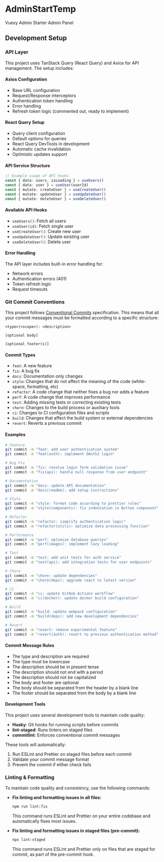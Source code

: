 # AdminStartTemp

Vuexy Admin Starter Admin Panel

## Development Setup

### API Layer

This project uses TanStack Query (React Query) and Axios for API management. The setup includes:

#### Axios Configuration

- Base URL configuration
- Request/Response interceptors
- Authentication token handling
- Error handling
- Refresh token logic (commented out, ready to implement)

#### React Query Setup

- Query client configuration
- Default options for queries
- React Query DevTools in development
- Automatic cache invalidation
- Optimistic updates support

#### API Service Structure

```typescript
// Example usage of API hooks
const { data: users, isLoading } = useUsers()
const { data: user } = useUser(userId)
const { mutate: createUser } = useCreateUser()
const { mutate: updateUser } = useUpdateUser()
const { mutate: deleteUser } = useDeleteUser()
```

#### Available API Hooks

- `useUsers()`: Fetch all users
- `useUser(id)`: Fetch single user
- `useCreateUser()`: Create new user
- `useUpdateUser()`: Update existing user
- `useDeleteUser()`: Delete user

#### Error Handling

The API layer includes built-in error handling for:

- Network errors
- Authentication errors (401)
- Token refresh logic
- Request timeouts

### Git Commit Conventions

This project follows [Conventional Commits](https://www.conventionalcommits.org/) specification. This means that all your commit messages must be formatted according to a specific structure:

```
<type>(<scope>): <description>

[optional body]

[optional footer(s)]
```

#### Commit Types

- `feat`: A new feature
- `fix`: A bug fix
- `docs`: Documentation only changes
- `style`: Changes that do not affect the meaning of the code (white-space, formatting, etc)
- `refactor`: A code change that neither fixes a bug nor adds a feature
- `perf`: A code change that improves performance
- `test`: Adding missing tests or correcting existing tests
- `chore`: Changes to the build process or auxiliary tools
- `ci`: Changes to CI configuration files and scripts
- `build`: Changes that affect the build system or external dependencies
- `revert`: Reverts a previous commit

#### Examples

```bash
# Feature
git commit -m "feat: add user authentication system"
git commit -m "feat(auth): implement OAuth2 login"

# Bug Fix
git commit -m "fix: resolve login form validation issue"
git commit -m "fix(api): handle null response from user endpoint"

# Documentation
git commit -m "docs: update API documentation"
git commit -m "docs(readme): add setup instructions"

# Style
git commit -m "style: format code according to prettier rules"
git commit -m "style(components): fix indentation in Button component"

# Refactor
git commit -m "refactor: simplify authentication logic"
git commit -m "refactor(utils): optimize data processing function"

# Performance
git commit -m "perf: optimize database queries"
git commit -m "perf(images): implement lazy loading"

# Test
git commit -m "test: add unit tests for auth service"
git commit -m "test(api): add integration tests for user endpoints"

# Chore
git commit -m "chore: update dependencies"
git commit -m "chore(deps): upgrade react to latest version"

# CI
git commit -m "ci: update GitHub Actions workflow"
git commit -m "ci(docker): update docker build configuration"

# Build
git commit -m "build: update webpack configuration"
git commit -m "build(deps): add new development dependencies"

# Revert
git commit -m "revert: remove experimental feature"
git commit -m "revert(auth): revert to previous authentication method"
```

#### Commit Message Rules

- The type and description are required
- The type must be lowercase
- The description should be in present tense
- The description should not end with a period
- The description should not be capitalized
- The body and footer are optional
- The body should be separated from the header by a blank line
- The footer should be separated from the body by a blank line

#### Development Tools

This project uses several development tools to maintain code quality:

- **Husky**: Git hooks for running scripts before commits
- **lint-staged**: Runs linters on staged files
- **commitlint**: Enforces conventional commit messages

These tools will automatically:

1. Run ESLint and Prettier on staged files before each commit
2. Validate your commit message format
3. Prevent the commit if either check fails

### Linting & Formatting

To maintain code quality and consistency, use the following commands:

- **Fix linting and formatting issues in all files:**

  ```bash
  npm run lint:fix
  ```

  This command runs ESLint and Prettier on your entire codebase and automatically fixes most issues.

- **Fix linting and formatting issues in staged files (pre-commit):**
  ```bash
  npx lint-staged
  ```
  This command runs ESLint and Prettier only on files that are staged for commit, as part of the pre-commit hook.
